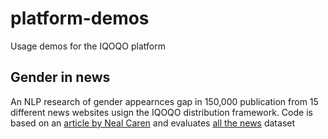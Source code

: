 # platform-demos

Usage demos for the IQOQO platform

## Gender in news

An NLP research of gender appearnces gap in 150,000 publication from 15 different news websites usign the IQOQO distribution framework.
Code is based on an [article by Neal Caren](http://nbviewer.jupyter.org/gist/nealcaren/5105037) and evaluates [all the news](https://www.kaggle.com/snapcrack/all-the-news) dataset
